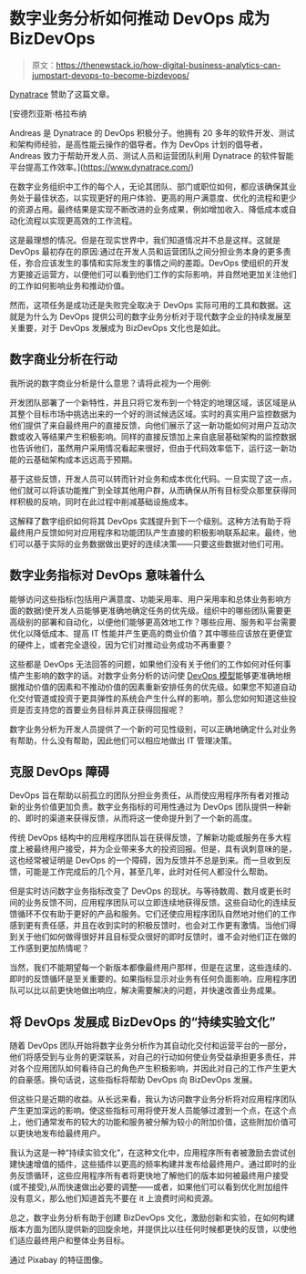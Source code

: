 # 数字业务分析如何推动 DevOps 成为 BizDevOps

> 原文：<https://thenewstack.io/how-digital-business-analytics-can-jumpstart-devops-to-become-bizdevops/>

[Dynatrace](https://www.dynatrace.com/) 赞助了这篇文章。

 [安德烈亚斯·格拉布纳

Andreas 是 Dynatrace 的 DevOps 积极分子。他拥有 20 多年的软件开发、测试和架构师经验，是高性能云操作的倡导者。作为 DevOps 计划的倡导者，Andreas 致力于帮助开发人员、测试人员和运营团队利用 Dynatrace 的软件智能平台提高工作效率。](https://www.dynatrace.com/) 

在数字业务组织中工作的每个人，无论其团队、部门或职位如何，都应该确保其业务处于最佳状态，以实现更好的用户体验、更高的用户满意度、优化的流程和更少的资源占用。最终结果是实现不断改进的业务成果，例如增加收入、降低成本或自动化流程以实现更高效的工作流程。

这是最理想的情况。但是在现实世界中，我们知道情况并不总是这样。这就是 DevOps 最初存在的原因:通过在开发人员和运营团队之间分担业务本身的更多责任，弥合应该发生的事情和实际发生的事情之间的差距。DevOps 使组织的开发方更接近运营方，以便他们可以看到他们工作的实际影响，并自然地更加关注他们的工作如何影响业务和推动价值。

然而，这项任务是成功还是失败完全取决于 DevOps 实际可用的工具和数据。这就是为什么为 DevOps 提供公司的数字业务分析对于现代数字企业的持续发展至关重要，对于 DevOps 发展成为 BizDevOps 文化也是如此。

## 数字商业分析在行动

我所说的数字商业分析是什么意思？请将此视为一个用例:

开发团队部署了一个新特性，并且只将它发布到一个特定的地理区域，该区域是从其整个目标市场中挑选出来的一个好的测试候选区域。实时的真实用户监控数据为他们提供了来自最终用户的直接反馈，向他们展示了这一新功能如何对用户互动次数或收入等结果产生积极影响。同样的直接反馈加上来自底层基础架构的监控数据也告诉他们，虽然用户采用情况看起来很好，但由于代码效率低下，运行这一新功能的云基础架构成本远远高于预期。

基于这些反馈，开发人员可以转而针对业务和成本优化代码。一旦实现了这一点，他们就可以将该功能推广到全球其他用户群，从而确保从所有目标受众那里获得同样积极的反响，同时在此过程中削减基础设施成本。

这解释了数字组织如何将其 DevOps 实践提升到下一个级别。这种方法有助于将最终用户反馈如何对应用程序和功能团队产生直接的积极影响联系起来。最终，他们可以基于实际的业务数据做出更好的连续决策——只要这些数据对他们可用。

## 数字业务指标对 DevOps 意味着什么

能够访问这些指标(包括用户满意度、功能采用率、用户采用率和总体业务影响方面的数据)使开发人员能够更准确地确定任务的优先级。组织中的哪些团队需要更高级别的部署和自动化，以便他们能够更高效地工作？哪些应用、服务和平台需要优化以降低成本、提高 IT 性能并产生更高的商业价值？其中哪些应该放在更便宜的硬件上，或者完全退役，因为它们对推动业务成功不再重要？

这些都是 DevOps 无法回答的问题，如果他们没有关于他们的工作如何对任何事情产生影响的数字的话。对数字业务分析的访问使 [DevOps 模型](https://thenewstack.io/category/devops/)能够更准确地根据推动价值的因素和不推动价值的因素重新安排任务的优先级。如果您不知道自动化交付管道或投资于更具弹性的系统会产生什么样的影响，那么您如何知道这些投资是否支持您的首要业务目标并真正获得回报呢？

数字业务分析为开发人员提供了一个新的可见性级别，可以正确地确定什么对业务有帮助，什么没有帮助，因此他们可以相应地做出 IT 管理决策。

## 克服 DevOps 障碍

DevOps 旨在帮助以前孤立的团队分担业务责任，从而使应用程序所有者对推动新的业务价值更加负责。数字业务指标的可用性通过为 DevOps 团队提供一种新的、即时的渠道来获得反馈，从而将这一使命提升到了一个新的高度。

传统 DevOps 结构中的应用程序团队旨在获得反馈，了解新功能或服务在多大程度上被最终用户接受，并为企业带来多大的投资回报。但是，具有讽刺意味的是，这也经常被证明是 DevOps 的一个障碍，因为反馈并不总是到来。而一旦收到反馈，可能是工作完成后的几个月，甚至几年，此时对任何人都没什么帮助。

但是实时访问数字业务指标改变了 DevOps 的现状。与等待数周、数月或更长时间的业务反馈不同，应用程序团队可以立即连续地获得反馈。这些自动化的连续反馈循环不仅有助于更好的产品和服务。它们还使应用程序团队自然地对他们的工作感到更有责任感，并且在收到实时的积极反馈时，也会对工作更有激情。当他们得到关于他们如何做得很好并且目标受众很好的即时反馈时，谁不会对他们正在做的工作感到更加热情呢？

当然，我们不能期望每一个新版本都像最终用户那样，但是在这里，这些连续的、即时的反馈循环是至关重要的。如果指标显示对业务有任何负面影响，应用程序团队可以比以前更快地做出响应，解决需要解决的问题，并快速改善业务成果。

## 将 DevOps 发展成 BizDevOps 的“持续实验文化”

随着 DevOps 团队开始将数字业务分析作为其自动化交付和运营平台的一部分，他们将感受到与业务的更深联系，对自己的行动如何使业务受益承担更多责任，并对各个应用团队如何看待自己的角色产生积极影响，并因此对自己的工作产生更大的自豪感。换句话说，这些指标将帮助 DevOps 向 BizDevOps 发展。

但这些只是近期的收益。从长远来看，我认为访问数字业务分析将对应用程序团队产生更加深远的影响。使这些指标可用将使开发人员能够过渡到一个点，在这个点上，他们通常发布的较大的功能和服务被分解为较小的附加价值，这些附加价值可以更快地发布给最终用户。

我认为这是一种“持续实验文化”，在这种文化中，应用程序所有者被激励去尝试创建快速增值的插件，这些插件以更高的频率构建并发布给最终用户。通过即时的业务反馈循环，这些应用程序所有者将更快地了解他们的版本如何被最终用户接受(或不接受),从而快速做出必要的调整——或者，如果他们可以看到优化附加组件没有意义，那么他们知道首先不要在 it 上浪费时间和资源。

总之，数字业务分析有助于创建 BizDevOps 文化，激励创新和实验，在如何构建版本方面为团队提供新的回旋余地，并提供比以往任何时候都更快的反馈，以使他们适应最终用户和整体业务目标。

通过 Pixabay 的特征图像。

<svg xmlns:xlink="http://www.w3.org/1999/xlink" viewBox="0 0 68 31" version="1.1"><title>Group</title> <desc>Created with Sketch.</desc></svg>